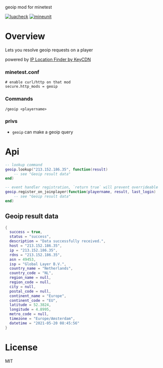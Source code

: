 
geoip mod for minetest

[![luacheck](https://github.com/mt-mods/geoip/actions/workflows/luacheck.yml/badge.svg)](https://github.com/mt-mods/geoip/actions/workflows/luacheck.yml)
[![mineunit](https://github.com/mt-mods/geoip/actions/workflows/mineunit.yml/badge.svg)](https://github.com/mt-mods/geoip/actions/workflows/mineunit.yml)

# Overview

Lets you resolve geoip requests on a player

powered by [IP Location Finder by KeyCDN](https://tools.keycdn.com/geo)

### minetest.conf
```
# enable curl/http on that mod
secure.http_mods = geoip
```

### Commands
```
/geoip <playername>
```

### privs

* `geoip` can make a geoip query

# Api

```lua
-- lookup command
geoip.lookup("213.152.186.35", function(result)
	-- see "Geoip result data"
end)

-- event handler registration, `return true` will prevent overrideable callback and rest of event handlers to be called
geoip.register_on_joinplayer(function(playername, result, last_login)
	-- see "Geoip result data"
end)
```

## Geoip result data
```lua
{
  success = true,
  status = "success",
  description = "Data successfully received.",
  host = "213.152.186.35",
  ip = "213.152.186.35",
  rdns = "213.152.186.35",
  asn = 49453,
  isp = "Global Layer B.V.",
  country_name = "Netherlands",
  country_code = "NL",
  region_name = null,
  region_code = null,
  city = null,
  postal_code = null,
  continent_name = "Europe",
  continent_code = "EU",
  latitude = 52.3824,
  longitude = 4.8995,
  metro_code = null,
  timezone = "Europe/Amsterdam",
  datetime = "2021-05-20 08:45:56"
}
```

# License

MIT